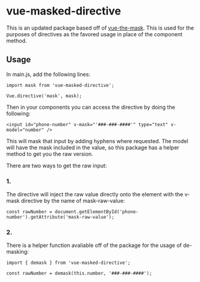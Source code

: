 # vue-masked-directive

This is an updated package based off of [vue-the-mask](https://github.com/vuejs-tips/vue-the-mask). This is used for the purposes of directives as the favored usage in place of the component method.

## Usage
In main.js, add the following lines:
```
import mask from 'vue-masked-directive';

Vue.directive('mask', mask);
```

Then in your components you can access the directive by doing the following:
```
<input id="phone-number" v-mask="'###-###-####'" type="text" v-model="number" />
```

This will mask that input by adding hyphens where requested. The model will have the mask included in the value, so this package has a helper method to get you the raw version.

There are two ways to get the raw input:

### 1.

The directive will inject the raw value directly onto the element with the v-mask directive by the name of mask-raw-value:
```
const rawNumber = document.getElementById('phone-number').getAttribute('mask-raw-value');
```

### 2.

There is a helper function avaliable off of the package for the usage of de-masking:

```
import { demask } from 'vue-masked-directive';

const rawNumber = demask(this.number, '###-###-####');
```
